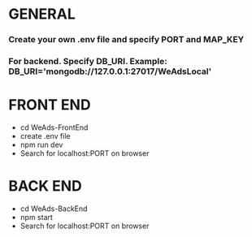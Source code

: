 # GENERAL
### Create your own .env file and specify PORT and MAP_KEY
### For backend. Specify DB_URI. Example: DB_URI='mongodb://127.0.0.1:27017/WeAdsLocal'

# FRONT END

- cd WeAds-FrontEnd
- create .env file
- npm run dev
- Search for localhost:PORT on browser

# BACK END

- cd WeAds-BackEnd
- npm start
- Search for localhost:PORT on browser
